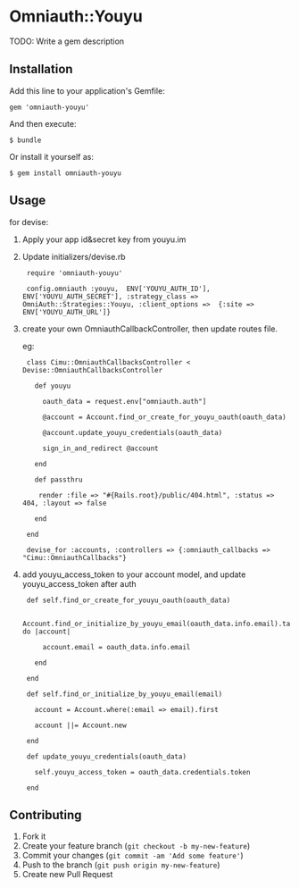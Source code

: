 # Omniauth::Youyu

TODO: Write a gem description

## Installation

Add this line to your application's Gemfile:

    gem 'omniauth-youyu'

And then execute:

    $ bundle

Or install it yourself as:

    $ gem install omniauth-youyu

## Usage

for devise:

1. Apply your app id&secret key from youyu.im

2. Update initializers/devise.rb

        require 'omniauth-youyu'

        config.omniauth :youyu,  ENV['YOUYU_AUTH_ID'], ENV['YOUYU_AUTH_SECRET'], :strategy_class => OmniAuth::Strategies::Youyu, :client_options =>  {:site => ENV['YOUYU_AUTH_URL']}

3. create your own OmniauthCallbackController, then update routes file.

    eg:

        class Cimu::OmniauthCallbacksController < Devise::OmniauthCallbacksController

          def youyu

            oauth_data = request.env["omniauth.auth"]

            @account = Account.find_or_create_for_youyu_oauth(oauth_data)

            @account.update_youyu_credentials(oauth_data)

            sign_in_and_redirect @account

          end

          def passthru

           render :file => "#{Rails.root}/public/404.html", :status => 404, :layout => false

          end

        end

        devise_for :accounts, :controllers => {:omniauth_callbacks => "Cimu::OmniauthCallbacks"}

4. add youyu_access_token to your account model, and update youyu_access_token after auth

        def self.find_or_create_for_youyu_oauth(oauth_data)

          Account.find_or_initialize_by_youyu_email(oauth_data.info.email).tap do |account|

            account.email = oauth_data.info.email

          end

        end

        def self.find_or_initialize_by_youyu_email(email)

          account = Account.where(:email => email).first

          account ||= Account.new

        end

        def update_youyu_credentials(oauth_data)

          self.youyu_access_token = oauth_data.credentials.token

        end


## Contributing

1. Fork it
2. Create your feature branch (`git checkout -b my-new-feature`)
3. Commit your changes (`git commit -am 'Add some feature'`)
4. Push to the branch (`git push origin my-new-feature`)
5. Create new Pull Request
